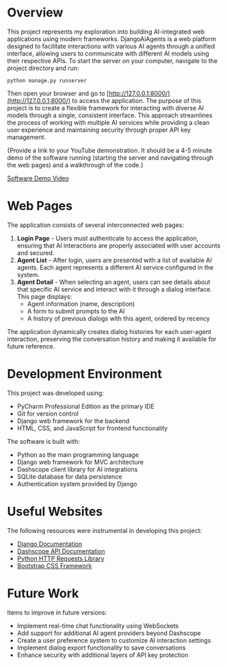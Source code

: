 # Overview
This project represents my exploration into building AI-integrated web applications using modern frameworks. DjangoAiAgents is a web platform designed to facilitate interactions with various AI agents through a unified interface, allowing users to communicate with different AI models using their respective APIs.
To start the server on your computer, navigate to the project directory and run:
``` 
python manage.py runserver
```
Then open your browser and go to [http://127.0.0.1:8000/](http://127.0.0.1:8000/) to access the application.
The purpose of this project is to create a flexible framework for interacting with diverse AI models through a single, consistent interface. This approach streamlines the process of working with multiple AI services while providing a clean user experience and maintaining security through proper API key management.

{Provide a link to your YouTube demonstration.  It should be a 4-5 minute demo of the software running (starting the server and navigating through the web pages) and a walkthrough of the code.}

[Software Demo Video](http://youtube.link.goes.here)

# Web Pages
The application consists of several interconnected web pages:
1. **Login Page** - Users must authenticate to access the application, ensuring that AI interactions are properly associated with user accounts and secured.
2. **Agent List** - After login, users are presented with a list of available AI agents. Each agent represents a different AI service configured in the system.
3. **Agent Detail** - When selecting an agent, users can see details about that specific AI service and interact with it through a dialog interface. This page displays:
    - Agent information (name, description)
    - A form to submit prompts to the AI
    - A history of previous dialogs with this agent, ordered by recency

The application dynamically creates dialog histories for each user-agent interaction, preserving the conversation history and making it available for future reference.

# Development Environment
This project was developed using:
- PyCharm Professional Edition as the primary IDE
- Git for version control
- Django web framework for the backend
- HTML, CSS, and JavaScript for frontend functionality

The software is built with:
- Python as the main programming language
- Django web framework for MVC architecture
- Dashscope client library for AI integrations
- SQLite database for data persistence
- Authentication system provided by Django

# Useful Websites
The following resources were instrumental in developing this project:
- [Django Documentation](https://docs.djangoproject.com/)
- [Dashscope API Documentation](https://help.aliyun.com/product/427223.html)
- [Python HTTP Requests Library](https://requests.readthedocs.io/)
- [Bootstrap CSS Framework](https://getbootstrap.com/)

# Future Work
Items to improve in future versions:
- Implement real-time chat functionality using WebSockets
- Add support for additional AI agent providers beyond Dashscope
- Create a user preference system to customize AI interaction settings
- Implement dialog export functionality to save conversations
- Enhance security with additional layers of API key protection
